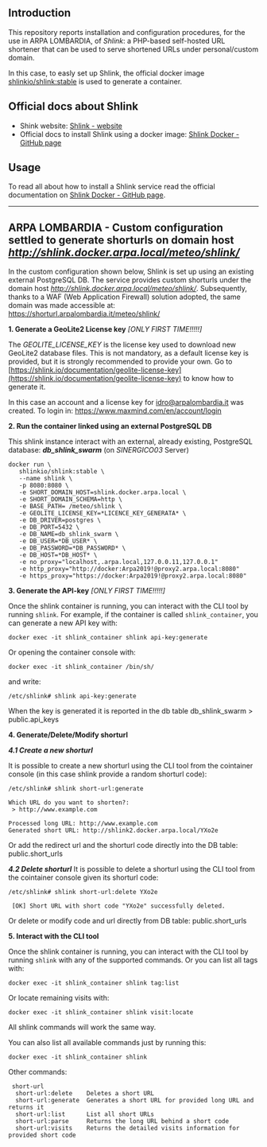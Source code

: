 ## Introduction
This repository reports installation and configuration procedures, for the use in ARPA LOMBARDIA, of _Shlink_: a PHP-based self-hosted URL shortener that can be used to serve shortened URLs under personal/custom domain.

In this case, to easly set up Shlink, the official docker image [shlinkio/shlink:stable](https://hub.docker.com/r/shlinkio/shlink/tags) is used to generate a container.

## Official docs about Shlink

- Shink website: [Shlink - website](https://shlink.io)
- Official docs to install Shlink using a docker image: [Shlink Docker - GitHub page](https://github.com/shlinkio/shlink/tree/develop/docker)

## Usage
To read all about how to install a Shlink service read the official documentation on [Shlink Docker - GitHub page](https://github.com/shlinkio/shlink/tree/develop/docker).

------------------------------------------------------------------


## ARPA LOMBARDIA - Custom configuration settled to generate shorturls on domain host _http://shlink.docker.arpa.local/meteo/shlink/_
In the custom configuration shown below, Shlink is set up using an existing external PostgreSQL DB.
The service provides custom shorturls under the domain host _http://shlink.docker.arpa.local/meteo/shlink/_. 
Subsequently, thanks to a WAF (Web Application Firewall) solution adopted, the same domain was made accessible at: https://shorturl.arpalombardia.it/meteo/shlink/

**1. Generate a GeoLite2 License key** _[ONLY FIRST TIME!!!!!]_

The _GEOLITE_LICENSE_KEY_ is the license key used to download new GeoLite2 database files. This is not mandatory, as a default license key is provided, but it is strongly recommended to provide your own. Go to [https://shlink.io/documentation/geolite-license-key](https://shlink.io/documentation/geolite-license-key) to know how to generate it.

In this case an account and a license key for idro@arpalombardia.it was created. To login in: https://www.maxmind.com/en/account/login


**2. Run the container linked using an external PostgreSQL DB**

This shlink instance interact with an external, already existing, PostgreSQL database: **_db_shlink_swarm_** (on _SINERGICO03_ Server)
```
docker run \
   shlinkio/shlink:stable \
   --name shlink \
   -p 8080:8080 \
   -e SHORT_DOMAIN_HOST=shlink.docker.arpa.local \
   -e SHORT_DOMAIN_SCHEMA=http \
   -e BASE_PATH= /meteo/shlink \
   -e GEOLITE_LICENSE_KEY=*LICENCE_KEY_GENERATA* \
   -e DB_DRIVER=postgres \
   -e DB_PORT=5432 \
   -e DB_NAME=db_shlink_swarm \
   -e DB_USER=*DB_USER* \
   -e DB_PASSWORD=*DB_PASSWORD* \
   -e DB_HOST=*DB_HOST* \
   -e no_proxy="localhost,.arpa.local,127.0.0.11,127.0.0.1"
   -e http_proxy="http://docker:Arpa2019!@proxy2.arpa.local:8080"
   -e https_proxy="https://docker:Arpa2019!@proxy2.arpa.local:8080"
```

**3. Generate the API-key** _[ONLY FIRST TIME!!!!!]_

Once the shlink container is running, you can interact with the CLI tool by running `shlink`.
For example, if the container is called `shlink_container`, you can generate a new API key with:

```
docker exec -it shlink_container shlink api-key:generate
```

Or opening the container console with:
```
docker exec -it shlink_container /bin/sh/
```
and write:
```
/etc/shlink# shlink api-key:generate
```
When the key is generated it is reported in the db table db_shlink_swarm > public.api_keys

**4. Generate/Delete/Modify shorturl**

***4.1 Create a new shorturl***

It is possible to create a new shorturl using the CLI tool from the cointainer console (in this case shlink provide a random shorturl code):
```
/etc/shlink# shlink short-url:generate
```                                                                            
```                                                                                                                        
Which URL do you want to shorten?:                                                                                      
 > http://www.example.com                                                                                                
                                                                                                                         
Processed long URL: http://www.example.com                                                                               
Generated short URL: http://shlink2.docker.arpa.local/YXo2e
```
Or add the redirect url and the shorturl code directly into the DB table: public.short_urls

***4.2 Delete shorturl***
It is possible to delete a shorturl using the CLI tool from the cointainer console given its shorturl code:
```
/etc/shlink# shlink short-url:delete YXo2e
```   
```
 [OK] Short URL with short code "YXo2e" successfully deleted.          
```
Or delete or modify code and url directly from DB  table: public.short_urls

**5. Interact with the CLI tool**

Once the shlink container is running, you can interact with the CLI tool by running `shlink` with any of the supported commands.
Or you can list all tags with:
```
docker exec -it shlink_container shlink tag:list
```
Or locate remaining visits with:

```
docker exec -it shlink_container shlink visit:locate
```

All shlink commands will work the same way.

You can also list all available commands just by running this:

```
docker exec -it shlink_container shlink
```
Other commands:
```
 short-url
  short-url:delete    Deletes a short URL
  short-url:generate  Generates a short URL for provided long URL and returns it
  short-url:list      List all short URLs
  short-url:parse     Returns the long URL behind a short code
  short-url:visits    Returns the detailed visits information for provided short code
```
